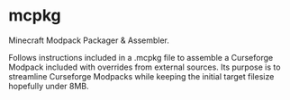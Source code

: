 # mcpkg
Minecraft Modpack Packager & Assembler.

Follows instructions included in a .mcpkg file to assemble a Curseforge Modpack included with overrides from external sources.
Its purpose is to streamline Curseforge Modpacks while keeping the initial target filesize hopefully under 8MB.
